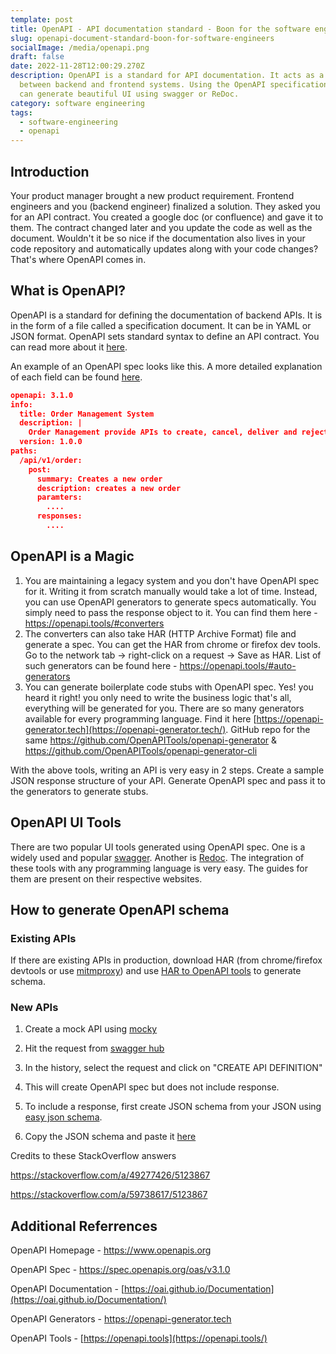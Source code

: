 ```yaml
---
template: post
title: OpenAPI - API documentation standard - Boon for the software engineers
slug: openapi-document-standard-boon-for-software-engineers
socialImage: /media/openapi.png
draft: false
date: 2022-11-28T12:00:29.270Z
description: OpenAPI is a standard for API documentation. It acts as a bridge
  between backend and frontend systems. Using the OpenAPI specification file, we
  can generate beautiful UI using swagger or ReDoc.
category: software engineering
tags:
  - software-engineering
  - openapi
---
```

## Introduction

Your product manager brought a new product requirement. Frontend engineers and you (backend engineer) finalized a solution. They asked you for an API contract. You created a google doc (or confluence) and gave it to them. The contract changed later and you update the code as well as the document. Wouldn't it be so nice if the documentation also lives in your code repository and automatically updates along with your code changes? That's where OpenAPI comes in.

## What is OpenAPI?

OpenAPI is a standard for defining the documentation of backend APIs. It is in the form of a file called a specification document. It can be in YAML or JSON format. OpenAPI sets standard syntax to define an API contract. You can read more about it [here](https://oai.github.io/Documentation/introduction.html).

An example of an OpenAPI spec looks like this. A more detailed explanation of each field can be found [here](https://oai.github.io/Documentation/specification-structure.html).

```json
openapi: 3.1.0
info:
  title: Order Management System
  description: |
    Order Management provide APIs to create, cancel, deliver and reject orders
  version: 1.0.0
paths:
  /api/v1/order:
    post:
      summary: Creates a new order
      description: creates a new order
      paramters:
        ....
      responses:
        ....
```

## OpenAPI is a Magic

1. You are maintaining a legacy system and you don't have OpenAPI spec for it. Writing it from scratch manually would take a lot of time. Instead, you can use OpenAPI generators to generate specs automatically. You simply need to pass the response object to it. You can find them here - <https://openapi.tools/#converters>
2. The converters can also take HAR (HTTP Archive Format) file and generate a spec. You can get the HAR from chrome or firefox dev tools. Go to the network tab -> right-click on a request -> Save as HAR. List of such generators can be found here - <https://openapi.tools/#auto-generators>
3. You can generate boilerplate code stubs with OpenAPI spec. Yes! you heard it right! you only need to write the business logic that's all, everything will be generated for you. There are so many generators available for every programming language. Find it here [https://openapi-generator.tech](https://openapi-generator.tech/). GitHub repo for the same <https://github.com/OpenAPITools/openapi-generator> & <https://github.com/OpenAPITools/openapi-generator-cli>

With the above tools, writing an API is very easy in 2 steps. Create a sample JSON response structure of your API. Generate OpenAPI spec and pass it to the generators to generate stubs.

## OpenAPI UI Tools

There are two popular UI tools generated using OpenAPI spec. One is a widely used and popular [swagger](https://swagger.io/tools/swagger-ui/). Another is [Redoc](https://redocly.github.io/redoc/#section/OpenAPI-Specification). The integration of these tools with any programming language is very easy. The guides for them are present on their respective websites.

## How to generate OpenAPI schema

### Existing APIs

If there are existing APIs in production, download HAR (from chrome/firefox devtools or use [mitmproxy](https://mitmproxy.org/)) and use [HAR to OpenAPI tools](https://openapi.tools/#auto-generators) to generate schema.

### New APIs

1. Create a mock API using [mocky](https://designer.mocky.io/)

2. Hit the request from [swagger hub](https://inspector.swagger.io/builder)

3. In the history, select the request and click on "CREATE API DEFINITION"

4. This will create OpenAPI spec but does not include response.

5. To include a response, first create JSON schema from your JSON using [easy json schema](https://easy-json-schema.github.io/).

6. Copy the JSON schema and paste it [here](https://roger13.github.io/SwagDefGen/)

Credits to these StackOverflow answers

<https://stackoverflow.com/a/49277426/5123867>

<https://stackoverflow.com/a/59738617/5123867>



## Additional Referrences

OpenAPI Homepage - <https://www.openapis.org>

OpenAPI Spec - <https://spec.openapis.org/oas/v3.1.0>

OpenAPI Documentation - [https://oai.github.io/Documentation](https://oai.github.io/Documentation/)

OpenAPI Generators - <https://openapi-generator.tech>

OpenAPI Tools - [https://openapi.tools](https://openapi.tools/)
